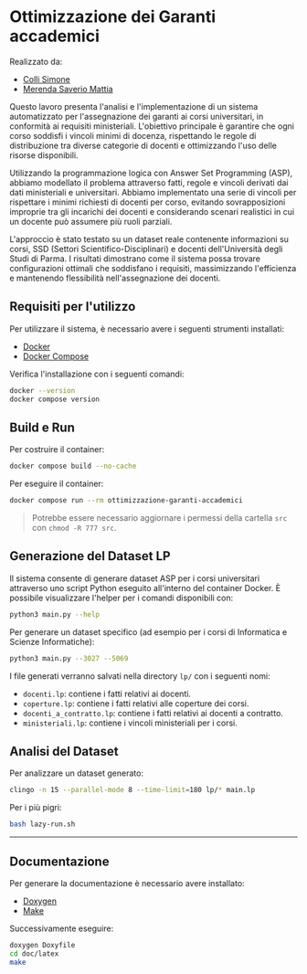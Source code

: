 # Ottimizzazione dei Garanti accademici
Realizzato da:
- [Colli Simone](https://github.com/SimoneColli)
- [Merenda Saverio Mattia](https://github.com/merendamattia)

Questo lavoro presenta l'analisi e l'implementazione di un sistema automatizzato per 
l'assegnazione dei garanti ai corsi universitari, in conformità ai requisiti ministeriali. 
L'obiettivo principale è garantire che ogni corso soddisfi i vincoli minimi di docenza, 
rispettando le regole di distribuzione tra diverse categorie di docenti e ottimizzando 
l'uso delle risorse disponibili.

Utilizzando la programmazione logica con Answer Set Programming (ASP), 
abbiamo modellato il problema attraverso fatti, regole e vincoli derivati dai dati 
ministeriali e universitari. Abbiamo implementato una serie di vincoli per rispettare 
i minimi richiesti di docenti per corso, evitando sovrapposizioni improprie tra gli 
incarichi dei docenti e considerando scenari realistici in cui un docente può assumere 
più ruoli parziali.

L'approccio è stato testato su un dataset reale contenente informazioni su corsi, SSD 
(Settori Scientifico-Disciplinari) e docenti dell'Università degli Studi di Parma. 
I risultati dimostrano come il sistema possa trovare configurazioni ottimali che 
soddisfano i requisiti, massimizzando l'efficienza e mantenendo flessibilità 
nell'assegnazione dei docenti.

## Requisiti per l'utilizzo
Per utilizzare il sistema, è necessario avere i seguenti strumenti installati:
-   [Docker](https://docs.docker.com/engine/install/)
-   [Docker Compose](https://docs.docker.com/compose/install/)

Verifica l'installazione con i seguenti comandi:
```bash
docker --version
docker compose version
```

## Build e Run
Per costruire il container:

```bash
docker compose build --no-cache
```

Per eseguire il container:

```bash
docker compose run --rm ottimizzazione-garanti-accademici
```

> Potrebbe essere necessario aggiornare i permessi della cartella `src` con `chmod -R 777 src`.

## Generazione del Dataset LP
Il sistema consente di generare dataset ASP per i corsi universitari attraverso uno script Python eseguito all'interno del container Docker. È possibile visualizzare l'helper per i comandi disponibili con:
```bash
python3 main.py --help
```

Per generare un dataset specifico (ad esempio per i corsi di Informatica e Scienze Informatiche):
```bash
python3 main.py --3027 --5069
```

I file generati verranno salvati nella directory `lp/` con i seguenti nomi:
- `docenti.lp`: contiene i fatti relativi ai docenti.
- `coperture.lp`: contiene i fatti relativi alle coperture dei corsi.
- `docenti_a_contratto.lp`: contiene i fatti relativi ai docenti a contratto.
- `ministeriali.lp`: contiene i vincoli ministeriali per i corsi.

## Analisi del Dataset
Per analizzare un dataset generato:
```bash
clingo -n 15 --parallel-mode 8 --time-limit=180 lp/* main.lp
```

Per i più pigri:
```bash
bash lazy-run.sh
```

---

## Documentazione
Per generare la documentazione è necessario avere installato:
- [Doxygen](https://doxygen.nl)
- [Make](https://www.gnu.org/software/make/)

Successivamente eseguire:
```bash
doxygen Doxyfile
cd doc/latex
make
```
